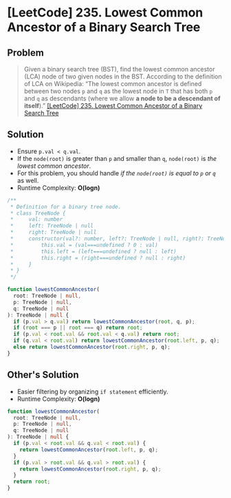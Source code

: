 # [LeetCode] 235. Lowest Common Ancestor of a Binary Search Tree

## Problem

> Given a binary search tree (BST), find the lowest common ancestor (LCA) node of two given nodes in the BST.
> According to the definition of LCA on Wikipedia: “The lowest common ancestor is defined between two nodes `p` and `q` as the lowest node in `T` that has both `p` and `q` as descendants (where we allow **a node to be a descendant of itself**).”
> [[LeetCode] 235. Lowest Common Ancestor of a Binary Search Tree](https://leetcode.com/problems/lowest-common-ancestor-of-a-binary-search-tree/description/?envType=study-plan&id=data-structure-i)

## Solution

- Ensure `p.val < q.val`.
- If the `node(root)` is greater than `p` and smaller than `q`, `node(root)` is _the lowest common ancestor_.
- For this problem, you should handle _if the `node(root)` is equal to `p` or `q`_ as well.
- Runtime Complexity: **O(logn)**

```typescript
/**
 * Definition for a binary tree node.
 * class TreeNode {
 *     val: number
 *     left: TreeNode | null
 *     right: TreeNode | null
 *     constructor(val?: number, left?: TreeNode | null, right?: TreeNode | null) {
 *         this.val = (val===undefined ? 0 : val)
 *         this.left = (left===undefined ? null : left)
 *         this.right = (right===undefined ? null : right)
 *     }
 * }
 */

function lowestCommonAncestor(
  root: TreeNode | null,
  p: TreeNode | null,
  q: TreeNode | null
): TreeNode | null {
  if (p.val > q.val) return lowestCommonAncestor(root, q, p);
  if (root === p || root === q) return root;
  if (p.val < root.val && root.val < q.val) return root;
  if (q.val < root.val) return lowestCommonAncestor(root.left, p, q);
  else return lowestCommonAncestor(root.right, p, q);
}
```

## Other's Solution

- Easier filtering by organizing `if statement` efficiently.
- Runtime Complexity: **O(logn)**

```typescript
function lowestCommonAncestor(
  root: TreeNode | null,
  p: TreeNode | null,
  q: TreeNode | null
): TreeNode | null {
  if (p.val < root.val && q.val < root.val) {
    return lowestCommonAncestor(root.left, p, q);
  }
  if (p.val > root.val && q.val > root.val) {
    return lowestCommonAncestor(root.right, p, q);
  }
  return root;
}
```
